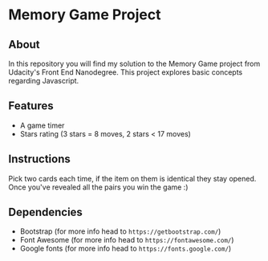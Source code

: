 # Memory Game Project
## About 
In this repository you will find my solution to the Memory Game project from Udacity's Front End Nanodegree. This project explores basic concepts regarding Javascript.

## Features
- A game timer
- Stars rating (3 stars = 8 moves, 2 stars < 17 moves)

## Instructions
Pick two cards each time, if the item on them is identical they stay opened.
Once you've revealed all the pairs you win the game :)

## Dependencies
- Bootstrap (for more info head to ```https://getbootstrap.com/```)
- Font Awesome (for more info head to ```https://fontawesome.com/```)
- Google fonts (for more info head to ```https://fonts.google.com/```)